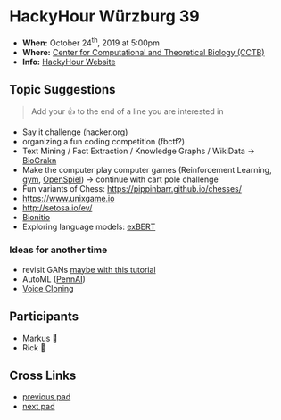 # HackyHour Würzburg 39
 - **When:** October 24<sup>th</sup>, 2019 at 5:00pm 
 - **Where:** [Center for Computational and Theoretical Biology (CCTB)](https://www.google.de/maps/search/cctb/@49.7850979,9.9030254,12z)
 - **Info:** [HackyHour Website](http://hackyhour.github.io/Wuerzburg/)

## Topic Suggestions
> Add your :+1: to the end of a line you are interested in
 - Say it challenge (hacker.org)
 - organizing a fun coding competition (fbctf?)
 - Text Mining / Fact Extraction / Knowledge Graphs / WikiData -> [BioGrakn](https://github.com/graknlabs/biograkn) 
 - Make the computer play computer games (Reinforcement Learning, [gym](https://gym.openai.com/), [OpenSpiel](https://github.com/deepmind/open_spiel)) &rarr; continue with cart pole challenge
 - Fun variants of Chess: https://pippinbarr.github.io/chesses/
 - https://www.unixgame.io
 - http://setosa.io/ev/
 - [Bionitio](https://academic.oup.com/gigascience/article/8/9/giz109/5572530/)
 - Exploring language models: [exBERT](https://exbert.net)


### Ideas for another time
 - revisit GANs [maybe with this tutorial](https://medium.com/ai-society/gans-from-scratch-1-a-deep-introduction-with-code-in-pytorch-and-tensorflow-cb03cdcdba0f)
 - AutoML ([PennAI](https://epistasislab.github.io/pennai))
 - [Voice Cloning](https://github.com/CorentinJ/Real-Time-Voice-Cloning)


## Participants
 - Markus :pizza:
 - Rick :pizza:

## Cross Links
 - [previous pad](https://hackmd.io/KRfFvvaBTL6zdRj__VaJMg)
 - [next pad](https://hackmd.io/SZzFRSn0SiO04GPFjOQwCA)
